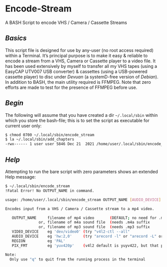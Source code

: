 # Encode-Stream
A BASH Script to encode VHS / Camera / Cassette Streams

## *Basics*
This script file is designed for use by any-user (no root access required) within a Terminal. It’s principal purpose is to make it easy & reliable to encode a stream from a VHS, Camera or Cassette player to a video file. It has been used extensively by myself to transfer all my VHS tapes (using a EasyCAP UTV007 USB converter) & cassettes (using a USB-powered cassette player) to disc under *Devuan* (a systemD-free version of *Debian*). In addition to BASH, the main utility required is FFMPEG. Note that zero efforts are made to test for the presence of FFMPEG before use.

## *Begin*
The following will assume that you have created a dir `~/.local/sbin` within which you store the bash-file; this is to set the script as executable for current user only:

```bash
$ chmod 0700 ~/.local/sbin/encode_stream
$ la ~/.local/sbin/add_chapters
-rwx------ 1 user user 5846 Dec 21  2021 /home/user/.local/sbin/encode_stream
```
## *Help*
Attempting to run the bare script with zero parameters shows an extended Help message:

```bash
$ ~/.local/sbin/encode_stream
!Fatal Error! No OUTPUT_NAME in command.

usage: /home/user/.local/sbin/encode_stream OUTPUT_NAME [AUDIO_DEVICE] [VIDEO_DEVICE] [REGION] [PIX_FMT]

Encodes input from a VHS / Camera / Cassette stream to a mp4 video.

   OUTPUT_NAME     filename of mp4 video       (DEFAULT; no need for .mp4 suffix                      )
               or, filename of m4a sound file  (needs .m4a suffix                                     )
               or, filename of mp3 sound file  (needs .mp3 suffix                                     )
   VIDEO_DEVICE    eg 'dev/video0' (try "v4l2-ctl --all"                                              )
   AUDIO_DEVICE    eg 'hw:2,0'     (try "arecord -l" or "arecord -L" or "cat /proc/asound/cards"      )
   REGION          eg 'PAL'
   PIX_FMT         eg 'yuv420p'    (v4l2 default is yuyv422, but that prevents display on some devices)

Note:
  Only use "q" to quit from the running process in the terminal
```
